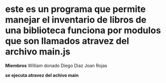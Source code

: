 # este es un programa que permite manejar el inventario de libros de una biblioteca funciona por modulos que son llamados atravez del archivo main.js
**Miembros**
William donado
Diego Diaz
Joan Rojas

**se ejecuta atravez del achivo main**